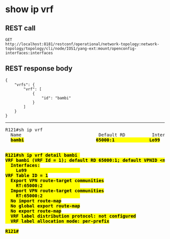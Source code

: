 # show ip vrf

## REST call

```
GET
http://localhost:8181/restconf/operational/network-topology:network-topology/topology/cli/node/IOS1/yang-ext:mount/openconfig-interfaces:interfaces
```

## REST response body

```
{
    "vrfs": {
        "vrf": [
            {
                "id": "bambi"
            }
        ]
    }
}
```


---

<pre>
R121#sh ip vrf              
  Name                             Default RD          Interfaces
  <b><mark>bambi</b></mark>                           <b><mark>65000:1<b><mark>             <b><mark>Lo99<b><mark>


R121#sh ip vrf detail bambi 
VRF bambi (VRF Id = 1); default RD 65000:1; default VPNID &lt;not set&gt;
  Interfaces:
    Lo99                    
VRF Table ID = 1
  Export VPN route-target communities
    RT:<b><mark>65000:2<b><mark>              
  Import VPN route-target communities
    RT:<b><mark>65000:2<b><mark>              
  No import route-map
  No global export route-map
  No export route-map
  VRF label distribution protocol: not configured
  VRF label allocation mode: per-prefix

R121#
</pre>



